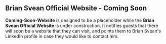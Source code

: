 ## Brian Svean Official Website - Coming Soon

**Coming-Soon-Website** is designed to be a placeholder while the **Brian Svean Official Website** is under construction. 
It notifies guests that there will soon be a website that they can visit, and points them to Brian Svean's LinkedIn profile
in case they would like to contact him.